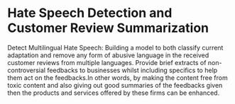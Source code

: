 # Hate Speech Detection and Customer Review Summarization
Detect Multilingual Hate Speech: Building a model to both classify current adaptation and remove any form of abusive language in the received customer reviews from multiple languages. Provide brief extracts of non-controversial feedbacks to businesses whilst including specifics to help them act on the feedbacks.In other words, by making the content free from toxic content and also giving out good summaries of the feedbacks given then the products and services offered by these firms can be enhanced.
